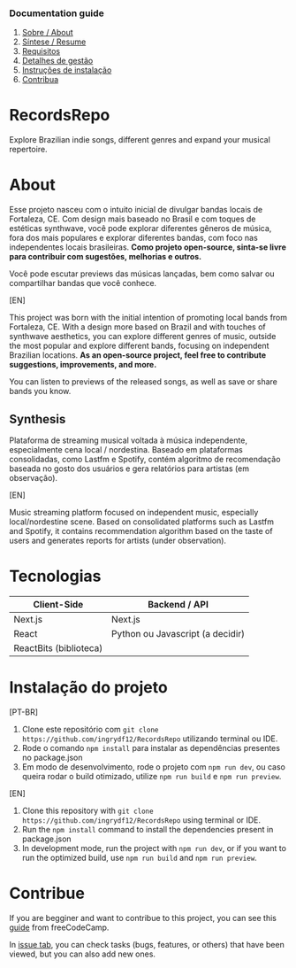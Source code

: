 ### Documentation guide

1. [Sobre / About](#about)
2. [Síntese / Resume](#synthesis)
3. [Requisitos](#requisitos)
4. [Detalhes de gestão](#quadro-kanban)
5. [Instruções de instalação](#como-rodar-este-projeto)
6. [Contribua](#contribue)

# RecordsRepo
Explore Brazilian indie songs, different genres and expand your musical repertoire.

# About

Esse projeto nasceu com o intuito inicial de divulgar bandas locais de Fortaleza, CE. Com design mais baseado no Brasil e com toques de estéticas synthwave, você pode explorar diferentes gêneros de música, fora dos mais populares e explorar diferentes bandas, com foco nas independentes locais brasileiras. **Como projeto open-source, sinta-se livre para contribuir com sugestões, melhorias e outros.**

Você pode escutar previews das músicas lançadas, bem como salvar ou compartilhar bandas que você conhece.

[EN]

This project was born with the initial intention of promoting local bands from Fortaleza, CE. With a design more based on Brazil and with touches of synthwave aesthetics, you can explore different genres of music, outside the most popular and explore different bands, focusing on independent Brazilian locations. **As an open-source project, feel free to contribute suggestions, improvements, and more.**

You can listen to previews of the released songs, as well as save or share bands you know.

## Synthesis

Plataforma de streaming musical voltada à música independente, especialmente cena local / nordestina. Baseado em plataformas consolidadas, como Lastfm e Spotify, contém algoritmo de recomendação baseada no gosto dos usuários e gera relatórios para artistas (em observação).

[EN]

Music streaming platform focused on independent music, especially local/nordestine scene. Based on consolidated platforms such as Lastfm and Spotify, it contains recommendation algorithm based on the taste of users and generates reports for artists (under observation).

# Tecnologias


| Client-Side | Backend / API |
| ---- | ---- |
| Next.js | Next.js |
| React | Python ou Javascript (a decidir) |
| ReactBits (biblioteca) |  |


# Instalação do projeto

[PT-BR]
1. Clone este repositório com `git clone https://github.com/ingrydf12/RecordsRepo` utilizando terminal ou IDE.
2. Rode o comando `npm install` para instalar as dependências presentes no package.json
3. Em modo de desenvolvimento, rode o projeto com `npm run dev`, ou caso queira rodar o build otimizado, utilize `npm run build` e `npm run preview`.

[EN]
1. Clone this repository with `git clone https://github.com/ingrydf12/RecordsRepo` using terminal or IDE.
2. Run the `npm install` command to install the dependencies present in package.json
3. In development mode, run the project with `npm run dev`, or if you want to run the optimized build, use `npm run build` and `npm run preview`.

# Contribue

If you are begginer and want to contribue to this project, you can see this [guide](https://www.freecodecamp.org/news/how-to-contribute-to-open-source-projects-as-a-beginner/) from freeCodeCamp.

In [issue tab](https://github.com/ingrydf12/RecordsRepo/issues), you can check tasks (bugs, features, or others) that have been viewed, but you can also add new ones.